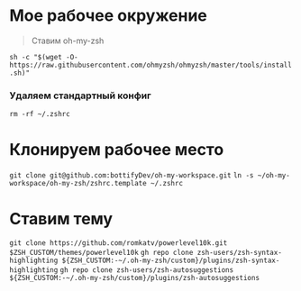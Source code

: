 # Мое рабочее окружение

>
> Ставим oh-my-zsh

`sh -c "$(wget -O- https://raw.githubusercontent.com/ohmyzsh/ohmyzsh/master/tools/install.sh)"`


### Удаляем стандартный конфиг
`rm -rf ~/.zshrc`

# Клонируем рабочее место
`git clone git@github.com:bottifyDev/oh-my-workspace.git`
`ln -s ~/oh-my-workspace/oh-my-zsh/zshrc.template ~/.zshrc`

# Ставим тему
`git clone https://github.com/romkatv/powerlevel10k.git $ZSH_CUSTOM/themes/powerlevel10k`
`gh repo clone zsh-users/zsh-syntax-highlighting ${ZSH_CUSTOM:-~/.oh-my-zsh/custom}/plugins/zsh-syntax-highlighting`
`gh repo clone zsh-users/zsh-autosuggestions ${ZSH_CUSTOM:-~/.oh-my-zsh/custom}/plugins/zsh-autosuggestions`

